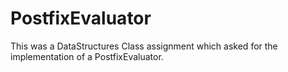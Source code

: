 # PostfixEvaluator
This was a DataStructures Class assignment which asked for the implementation of a PostfixEvaluator.
